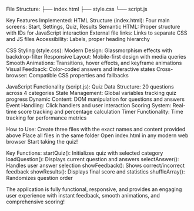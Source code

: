 File Structure:
├── index.html
├── style.css
└── script.js


Key Features Implemented:
HTML Structure (index.html):
Four main screens: Start, Settings, Quiz, Results
Semantic HTML: Proper structure with IDs for JavaScript interaction
External file links: Links to separate CSS and JS files
Accessibility: Labels, proper heading hierarchy

CSS Styling (style.css):
Modern Design: Glassmorphism effects with backdrop-filter
Responsive Layout: Mobile-first design with media queries
Smooth Animations: Transitions, hover effects, and keyframe animations
Visual Feedback: Color-coded answers and interactive states
Cross-browser: Compatible CSS properties and fallbacks

JavaScript Functionality (script.js):
Quiz Data Structure: 20 questions across 4 categories
State Management: Global variables tracking quiz progress
Dynamic Content: DOM manipulation for questions and answers
Event Handling: Click handlers and user interaction
Scoring System: Real-time score tracking and percentage calculation
Timer Functionality: Time tracking for performance metrics

How to Use:
Create three files with the exact names and content provided above
Place all files in the same folder
Open index.html in any modern web browser
Start taking the quiz!

Key Functions:
startQuiz(): Initializes quiz with selected category
loadQuestion(): Displays current question and answers
selectAnswer(): Handles user answer selection
showFeedback(): Shows correct/incorrect feedback
showResults(): Displays final score and statistics
shuffleArray(): Randomizes question order

The application is fully functional, responsive, and provides an engaging user experience with instant feedback, smooth animations, and comprehensive scoring!

